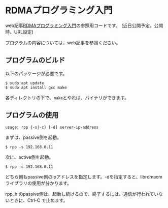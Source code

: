 # RDMAプログラミング入門

web記事[RDMAプログラミング入門](https://valinux.hatenablog.com/draft/Apf2H1AfdqNEHcfPePnhyHUqYnA)の参照用コードです。
(近日公開予定。公開時、URL設定)

プログラムの内容については、web記事を参照ください。

## プログラムのビルド

以下のパッケージが必要です。
```
$ sudo apt update
$ sudo apt install gcc make
```
各ディレクトリの下で、`make`とやれば、バイナリができます。

## プログラムの使用
```
usage: rpp {-s|-c} [-d] server-ip-address
```
まずは、passive側を起動。
```
$ rpp -s 192.168.0.11
```
次に、active側を起動。
```
$ rpp -c 192.168.0.11
```
どちら側もpassive側のipアドレスを指定します。-dを指定すると、librdmacmライブラリの使用が分かります。

rpp_h のpassive側は、起動し続けるので、終了するには、通信が行われていないときに、Ctrl-C で止めます。
